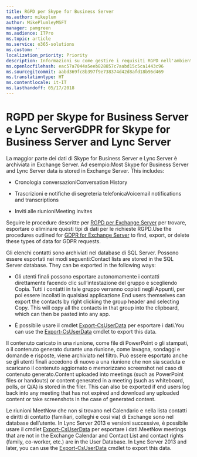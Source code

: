```yaml
---
title: RGPD per Skype for Business Server
ms.author: mikeplum
author: MikePlumleyMSFT
manager: pamgreen
ms.audience: ITPro
ms.topic: article
ms.service: o365-solutions
ms.custom: ''
localization_priority: Priority
description: Informazioni su come gestire i requisiti RGPD nell'ambiente Skype for Business Server e Lync Server locale.
ms.openlocfilehash: eac57a7044a5eeb828857c7aabd15c5ca1443c96
ms.sourcegitcommit: aabd369fc8b397f9e738374d42d8afd18b96d469
ms.translationtype: HT
ms.contentlocale: it-IT
ms.lasthandoff: 05/17/2018
---
```

# <a name="gdpr-for-skype-for-business-server-and-lync-server"></a><span data-ttu-id="2a4dc-103">RGPD per Skype for Business Server e Lync Server</span><span class="sxs-lookup"><span data-stu-id="2a4dc-103">GDPR for Skype for Business Server and Lync Server</span></span>

<span data-ttu-id="2a4dc-p101">La maggior parte dei dati di Skype for Business Server e Lync Server è archiviata in Exchange Server. Ad esempio:</span><span class="sxs-lookup"><span data-stu-id="2a4dc-p101">Most Skype for Business Server and Lync Server data is stored in Exchange Server. This includes:</span></span>

-   <span data-ttu-id="2a4dc-106">Cronologia conversazioni</span><span class="sxs-lookup"><span data-stu-id="2a4dc-106">Conversation History</span></span>

-   <span data-ttu-id="2a4dc-107">Trascrizioni e notifiche di segreteria telefonica</span><span class="sxs-lookup"><span data-stu-id="2a4dc-107">Voicemail notifications and transcriptions</span></span>

-   <span data-ttu-id="2a4dc-108">Inviti alle riunioni</span><span class="sxs-lookup"><span data-stu-id="2a4dc-108">Meeting invites</span></span>

<span data-ttu-id="2a4dc-109">Seguire le procedure descritte per [RGPD per Exchange Server](gdpr-for-exchange-server.md) per trovare, esportare o eliminare questi tipi di dati per le richieste RGPD.</span><span class="sxs-lookup"><span data-stu-id="2a4dc-109">Use the procedures outlined for [GDPR for Exchange Server](gdpr-for-exchange-server.md) to find, export, or delete these types of data for GDPR requests.</span></span>

<span data-ttu-id="2a4dc-p102">Gli elenchi contatti sono archiviati nel database di SQL Server. Possono essere esportati nei modi seguenti:</span><span class="sxs-lookup"><span data-stu-id="2a4dc-p102">Contact lists are stored in the SQL Server database. They can be exported in the following ways:</span></span>

-   <span data-ttu-id="2a4dc-p103">Gli utenti finali possono esportare autonomamente i contatti direttamente facendo clic sull’intestazione del gruppo e scegliendo Copia. Tutti i contatti in tale gruppo verranno copiati negli Appunti, per poi essere incollati in qualsiasi applicazione.</span><span class="sxs-lookup"><span data-stu-id="2a4dc-p103">End users themselves can export the contacts by right clicking the group header and selecting Copy. This will copy all the contacts in that group into the clipboard, which can then be pasted into any app.</span></span>

-   <span data-ttu-id="2a4dc-114">È possibile usare il cmdlet [Export-CsUserData](https://docs.microsoft.com/it-IT/powershell/module/skype/export-csuserdata) per esportare i dati.</span><span class="sxs-lookup"><span data-stu-id="2a4dc-114">You can use the [Export-CsUserData](https://docs.microsoft.com/it-IT/powershell/module/skype/export-csuserdata) cmdlet to export this data.</span></span>

<span data-ttu-id="2a4dc-p104">Il contenuto caricato in una riunione, come file di PowerPoint o gli stampati, o il contenuto generato durante una riunione, come lavagna, sondaggi e domande e risposte, viene archiviato nel filtro. Può essere esportato anche se gli utenti finali accedono di nuovo a una riunione che non sia scaduta e scaricano il contenuto aggiornato o memorizzano screenshot nel caso di contenuto generato.</span><span class="sxs-lookup"><span data-stu-id="2a4dc-p104">Content uploaded into meetings (such as PowerPoint files or handouts) or content generated in a meeting (such as whiteboard, polls, or Q/A) is stored in the filer. This can also be exported if end users log back into any meeting that has not expired and download any uploaded content or take screenshots in the case of generated content.</span></span>

<span data-ttu-id="2a4dc-p105">Le riunioni MeetNow che non si trovano nel Calendario e nella lista contatti e diritti di contatto (familiari, colleghi e così via) di Exchange sono nel database dell’utente. In Lync Server 2013 e versioni successive, è possibile usare il cmdlet [Export-CsUserData](https://docs.microsoft.com/it-IT/powershell/module/skype/export-csuserdata) per esportare i dati.</span><span class="sxs-lookup"><span data-stu-id="2a4dc-p105">MeetNow meetings that are not in the Exchange Calendar and Contact List and contact rights (family, co-worker, etc.) are in the User Database. In Lync Server 2013 and later, you can use the [Export-CsUserData](https://docs.microsoft.com/it-IT/powershell/module/skype/export-csuserdata) cmdlet to export this data.</span></span>
